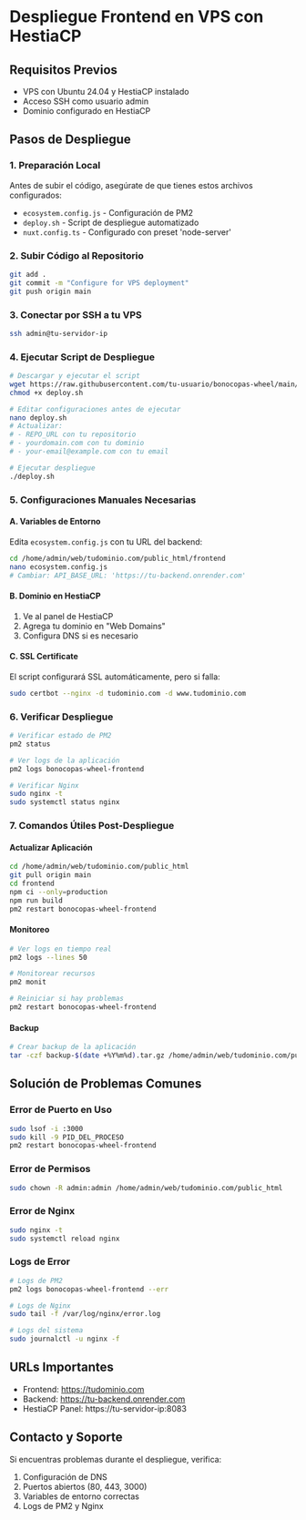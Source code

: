 # Despliegue Frontend en VPS con HestiaCP

## Requisitos Previos
- VPS con Ubuntu 24.04 y HestiaCP instalado
- Acceso SSH como usuario admin
- Dominio configurado en HestiaCP

## Pasos de Despliegue

### 1. Preparación Local
Antes de subir el código, asegúrate de que tienes estos archivos configurados:

- `ecosystem.config.js` - Configuración de PM2
- `deploy.sh` - Script de despliegue automatizado
- `nuxt.config.ts` - Configurado con preset 'node-server'

### 2. Subir Código al Repositorio
```bash
git add .
git commit -m "Configure for VPS deployment"
git push origin main
```

### 3. Conectar por SSH a tu VPS
```bash
ssh admin@tu-servidor-ip
```

### 4. Ejecutar Script de Despliegue
```bash
# Descargar y ejecutar el script
wget https://raw.githubusercontent.com/tu-usuario/bonocopas-wheel/main/frontend/deploy.sh
chmod +x deploy.sh

# Editar configuraciones antes de ejecutar
nano deploy.sh
# Actualizar:
# - REPO_URL con tu repositorio
# - yourdomain.com con tu dominio
# - your-email@example.com con tu email

# Ejecutar despliegue
./deploy.sh
```

### 5. Configuraciones Manuales Necesarias

#### A. Variables de Entorno
Edita `ecosystem.config.js` con tu URL del backend:
```bash
cd /home/admin/web/tudominio.com/public_html/frontend
nano ecosystem.config.js
# Cambiar: API_BASE_URL: 'https://tu-backend.onrender.com'
```

#### B. Dominio en HestiaCP
1. Ve al panel de HestiaCP
2. Agrega tu dominio en "Web Domains"
3. Configura DNS si es necesario

#### C. SSL Certificate
El script configurará SSL automáticamente, pero si falla:
```bash
sudo certbot --nginx -d tudominio.com -d www.tudominio.com
```

### 6. Verificar Despliegue
```bash
# Verificar estado de PM2
pm2 status

# Ver logs de la aplicación
pm2 logs bonocopas-wheel-frontend

# Verificar Nginx
sudo nginx -t
sudo systemctl status nginx
```

### 7. Comandos Útiles Post-Despliegue

#### Actualizar Aplicación
```bash
cd /home/admin/web/tudominio.com/public_html
git pull origin main
cd frontend
npm ci --only=production
npm run build
pm2 restart bonocopas-wheel-frontend
```

#### Monitoreo
```bash
# Ver logs en tiempo real
pm2 logs --lines 50

# Monitorear recursos
pm2 monit

# Reiniciar si hay problemas
pm2 restart bonocopas-wheel-frontend
```

#### Backup
```bash
# Crear backup de la aplicación
tar -czf backup-$(date +%Y%m%d).tar.gz /home/admin/web/tudominio.com/public_html
```

## Solución de Problemas Comunes

### Error de Puerto en Uso
```bash
sudo lsof -i :3000
sudo kill -9 PID_DEL_PROCESO
pm2 restart bonocopas-wheel-frontend
```

### Error de Permisos
```bash
sudo chown -R admin:admin /home/admin/web/tudominio.com/public_html
```

### Error de Nginx
```bash
sudo nginx -t
sudo systemctl reload nginx
```

### Logs de Error
```bash
# Logs de PM2
pm2 logs bonocopas-wheel-frontend --err

# Logs de Nginx
sudo tail -f /var/log/nginx/error.log

# Logs del sistema
sudo journalctl -u nginx -f
```

## URLs Importantes
- Frontend: https://tudominio.com
- Backend: https://tu-backend.onrender.com
- HestiaCP Panel: https://tu-servidor-ip:8083

## Contacto y Soporte
Si encuentras problemas durante el despliegue, verifica:
1. Configuración de DNS
2. Puertos abiertos (80, 443, 3000)
3. Variables de entorno correctas
4. Logs de PM2 y Nginx
